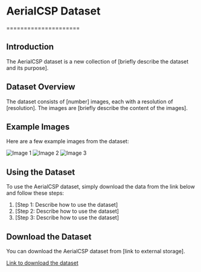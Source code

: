 # AerialCSP Dataset
=====================

## Introduction

The AerialCSP dataset is a new collection of [briefly describe the dataset and its purpose].

## Dataset Overview

The dataset consists of [number] images, each with a resolution of [resolution]. The images are [briefly describe the content of the images].

## Example Images

Here are a few example images from the dataset:

![Image 1](image1.jpg)
![Image 2](image2.jpg)
![Image 3](image3.jpg)

## Using the Dataset

To use the AerialCSP dataset, simply download the data from the link below and follow these steps:

1. [Step 1: Describe how to use the dataset]
2. [Step 2: Describe how to use the dataset]
3. [Step 3: Describe how to use the dataset]

## Download the Dataset

You can download the AerialCSP dataset from [link to external storage].

[Link to download the dataset](https://example.com/download-link)